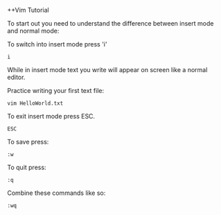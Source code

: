 ++Vim Tutorial

To start out you need to understand the difference between insert mode and normal mode:

To switch into insert mode press 'i'

    i

While in insert mode text you write will appear on screen like a normal editor.

Practice writing your first text file:

    vim HelloWorld.txt
    
To exit insert mode press ESC.
    
    ESC
    
To save press:

    :w
    
To quit press:

    :q
    
Combine these commands like so:

    :wq


  
